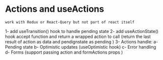 # Actions and useActions 
    work with Redux or React-Query but not part of react itself 
1- add useTransition() hook 
    to handle pending state 
2- add useActionState() hook 
    accept function and return a wrapped action to call (return the last result of action as data and pendignstate as pending )
3- Actions handle:
    a- Pending state
    b- Optimistic updates (useOptimistic hook)
    c- Error handling
    d- Forms (support passing action and formActions props )
